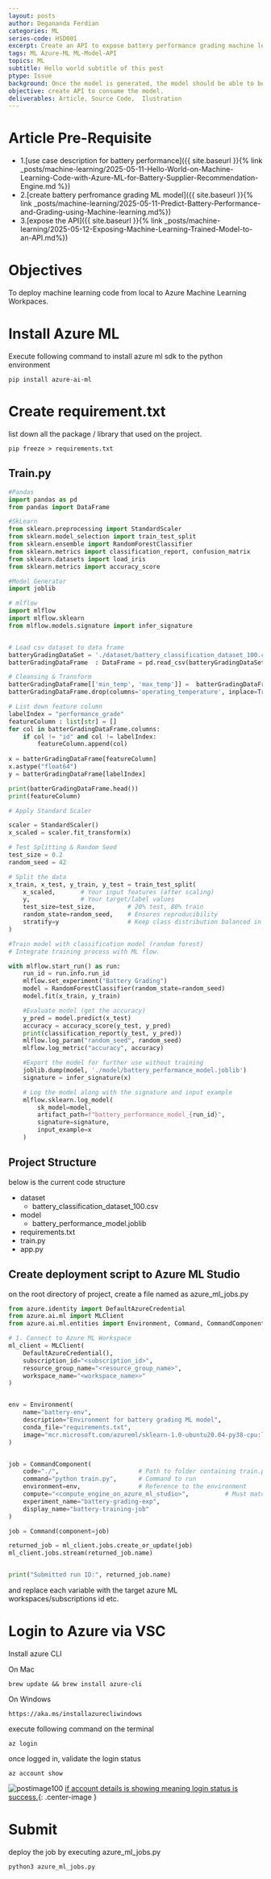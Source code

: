 ```yaml
---
layout: posts
author: Degananda Ferdian
categories: ML
series-code: HSD001
excerpt: Create an API to expose battery performance grading machine learnig model using FastAPI. The API will be able to classify battery specs grade.
tags: ML Azure-ML ML-Model-API
topics: ML
subtitle: Hello world subtitle of this post
ptype: Issue
background: Once the model is generated, the model should be able to be exported to a model file. so that API can consume the model and receiving user input.
objective: create API to consume the model.
deliverables: Article, Source Code,  Ilustration
---
```


# Article Pre-Requisite

- 1.[use case description for battery performance]({{ site.baseurl }}{% link _posts/machine-learning/2025-05-11-Hello-World-on-Machine-Learning-Code-with-Azure-ML-for-Battery-Supplier-Recommendation-Engine.md %})
- 2.[create battery perfromance grading ML model]({{ site.baseurl }}{% link _posts/machine-learning/2025-05-11-Predict-Battery-Performance-and-Grading-using-Machine-learning.md%})
- 3.[expose the API]({{ site.baseurl }}{% link _posts/machine-learning/2025-05-12-Exposing-Machine-Learning-Trained-Model-to-an-API.md%})

# Objectives

To deploy machine learning code from local to Azure Machine Learning Workpaces.

# Install Azure ML

Execute following command to install azure ml sdk to the python environment

    pip install azure-ai-ml

# Create requirement.txt

list down all the package / library that used on the project.

    pip freeze > requirements.txt


## Train.py

```python
#Pandas
import pandas as pd
from pandas import DataFrame

#SkLearn
from sklearn.preprocessing import StandardScaler
from sklearn.model_selection import train_test_split
from sklearn.ensemble import RandomForestClassifier
from sklearn.metrics import classification_report, confusion_matrix
from sklearn.datasets import load_iris
from sklearn.metrics import accuracy_score

#Model Generator
import joblib

# mlflow
import mlflow
import mlflow.sklearn
from mlflow.models.signature import infer_signature


# Load csv dataset to data frame
batteryGradingDataSet = './dataset/battery_classification_dataset_100.csv'
batterGradingDataFrame  : DataFrame = pd.read_csv(batteryGradingDataSet)  

# Cleansing & Transform
batterGradingDataFrame[['min_temp', 'max_temp']] =  batterGradingDataFrame['operating_temperature'].str.extract(r'(-?\d+)\s*to\s*(-?\d+)').astype(float)
batterGradingDataFrame.drop(columns='operating_temperature', inplace=True)

# List down feature column
labelIndex = "performance_grade"
featureColumn : list[str] = []
for col in batterGradingDataFrame.columns:
    if col != "id" and col != labelIndex:
        featureColumn.append(col)
        
x = batterGradingDataFrame[featureColumn]
x.astype("float64")
y = batterGradingDataFrame[labelIndex]

print(batterGradingDataFrame.head())
print(featureColumn)

# Apply Standard Scaler

scaler = StandardScaler()
x_scaled = scaler.fit_transform(x)

# Test Splitting & Random Seed
test_size = 0.2
random_seed = 42

# Split the data
x_train, x_test, y_train, y_test = train_test_split(
    x_scaled,       # Your input features (after scaling)
    y,              # Your target/label values
    test_size=test_size,         # 20% test, 80% train
    random_state=random_seed,    # Ensures reproducibility
    stratify=y                   # Keep class distribution balanced in both sets
)

#Train model with classification model (random forest)
# Integrate training process with ML flow.

with mlflow.start_run() as run:
    run_id = run.info.run_id
    mlflow.set_experiment("Battery Grading")
    model = RandomForestClassifier(random_state=random_seed)
    model.fit(x_train, y_train)

    #Evaluate model (get the accuracy)
    y_pred = model.predict(x_test)      
    accuracy = accuracy_score(y_test, y_pred)
    print(classification_report(y_test, y_pred))
    mlflow.log_param("random_seed", random_seed)
    mlflow.log_metric("accuracy", accuracy)

    #Export the model for further use without training
    joblib.dump(model, './model/battery_performance_model.joblib')
    signature = infer_signature(x)

    # Log the model along with the signature and input example
    mlflow.sklearn.log_model(
        sk_model=model, 
        artifact_path=f"battery_performance_model_{run_id}",
        signature=signature, 
        input_example=x
    )
```

## Project Structure

below is the current code structure

- dataset
    - battery_classification_dataset_100.csv
- model
    - battery_performance_model.joblib
- requirements.txt
- train.py
- app.py

## Create deployment script to Azure ML Studio

on the root directory of project, create a file named as azure_ml_jobs.py

```python
from azure.identity import DefaultAzureCredential
from azure.ai.ml import MLClient
from azure.ai.ml.entities import Environment, Command, CommandComponent

# 1. Connect to Azure ML Workspace
ml_client = MLClient(
    DefaultAzureCredential(),
    subscription_id="<subscription_id>",       
    resource_group_name="<resource_group_name>",     
    workspace_name="<workspace_name>>"            
)


env = Environment(
    name="battery-env",
    description="Environment for battery grading ML model",
    conda_file="requirements.txt", 
    image="mcr.microsoft.com/azureml/sklearn-1.0-ubuntu20.04-py38-cpu:latest",  # A prebuilt Azure ML image
)


job = CommandComponent(
    code="./",                      # Path to folder containing train.py
    command="python train.py",      # Command to run
    environment=env,                # Reference to the environment
    compute="<compute_engine_on_azure_ml_studio>",          # Must match a compute target in your Azure ML workspace
    experiment_name="battery-grading-exp",
    display_name="battery-training-job"
)

job = Command(component=job)

returned_job = ml_client.jobs.create_or_update(job)
ml_client.jobs.stream(returned_job.name)


print("Submitted run ID:", returned_job.name)

```

and replace each variable with the target azure ML workspaces/subscriptions id etc.

# Login to Azure via VSC

Install azure CLI

On Mac

    brew update && brew install azure-cli

On Windows

    https://aka.ms/installazurecliwindows
    
execute following command on the terminal

    az login

once logged in, validate the login status

    az account show

![postimage100](/assets/images/2025-05/azlogin.jpg)
[if account details is showing meaning login status is success.](/assets/images/2025-05/azlogin.jpg){: .center-image }

# Submit

deploy the job by executing azure_ml_jobs.py

    python3 azure_ml_jobs.py
